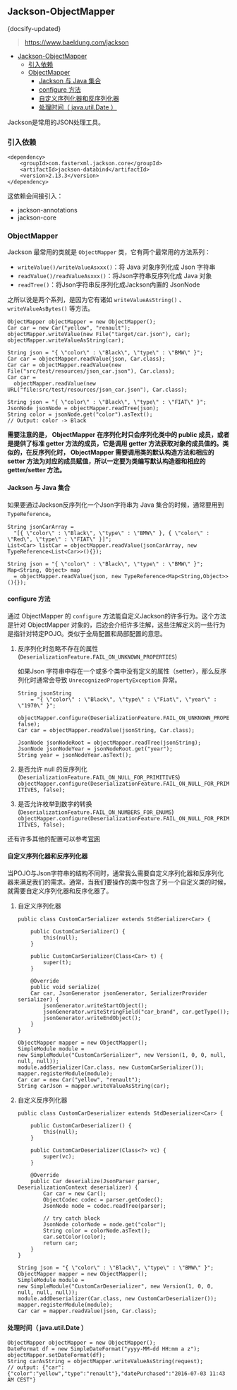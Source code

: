 ## Jackson-ObjectMapper
{docsify-updated}

> https://www.baeldung.com/jackson

- [Jackson-ObjectMapper](#jackson-objectmapper)
	- [引入依赖](#引入依赖)
	- [ObjectMapper](#objectmapper)
		- [Jackson 与 Java 集合](#jackson-与-java-集合)
		- [configure 方法](#configure-方法)
		- [自定义序列化器和反序列化器](#自定义序列化器和反序列化器)
		- [处理时间（ java.util.Date ）](#处理时间-javautildate-)

Jackson是常用的JSON处理工具。

### 引入依赖
```
<dependency>
    <groupId>com.fasterxml.jackson.core</groupId>
    <artifactId>jackson-databind</artifactId>
    <version>2.13.3</version>
</dependency>
```
这依赖会间接引入：
+ jackson-annotations
+ jackson-core

### ObjectMapper
Jackson 最常用的类就是 `ObjectMapper` 类，它有两个最常用的方法系列：
+ `writeValue()/writeValueAsxxx()`：将 Java 对象序列化成 Json 字符串
+ `readValue()/readValueAsxxx()`：将Json字符串反序列化成 Java 对象
+ `readTree()`：将Json字符串反序列化成Jackson内置的 JsonNode

之所以说是两个系列，是因为它有诸如 `writeValueAsString()` 、 `writeValueAsBytes()` 等方法。

```
ObjectMapper objectMapper = new ObjectMapper();
Car car = new Car("yellow", "renault");
objectMapper.writeValue(new File("target/car.json"), car);
objectMapper.writeValueAsString(car);

String json = "{ \"color\" : \"Black\", \"type\" : \"BMW\" }";
Car car = objectMapper.readValue(json, Car.class);	
Car car = objectMapper.readValue(new File("src/test/resources/json_car.json"), Car.class);
Car car = 
  objectMapper.readValue(new URL("file:src/test/resources/json_car.json"), Car.class);

String json = "{ \"color\" : \"Black\", \"type\" : \"FIAT\" }";
JsonNode jsonNode = objectMapper.readTree(json);
String color = jsonNode.get("color").asText();
// Output: color -> Black

```
**需要注意的是， ObjectMapper 在序列化时只会序列化类中的 public 成员，或者是提供了标准 getter 方法的成员，它是调用 getter 方法获取对象的成员值的。类似的，在反序列化时， ObjectMapper 需要调用类的默认构造方法和相应的 setter 方法为对应的成员赋值，所以一定要为类编写默认构造器和相应的 getter/setter 方法。**

#### Jackson 与 Java 集合
如果要通过Jackson反序列化一个Json字符串为 Java 集合的时候，通常要用到 `TypeReference`。
```
String jsonCarArray = 
  "[{ \"color\" : \"Black\", \"type\" : \"BMW\" }, { \"color\" : \"Red\", \"type\" : \"FIAT\" }]";
List<Car> listCar = objectMapper.readValue(jsonCarArray, new TypeReference<List<Car>>(){});

String json = "{ \"color\" : \"Black\", \"type\" : \"BMW\" }";
Map<String, Object> map 
  = objectMapper.readValue(json, new TypeReference<Map<String,Object>>(){});
```

#### configure 方法
通过 ObjectMapper 的 `configure` 方法能自定义Jackson的许多行为。这个方法是针对 ObjectMapper 对象的，后边会介绍许多注解，这些注解定义的一些行为是指针对特定POJO。类似于全局配置和局部配置的意思。

1. 反序列化时忽略不存在的属性 (`DeserializationFeature.FAIL_ON_UNKNOWN_PROPERTIES`)

	如果Json 字符串中存在一个或多个类中没有定义的属性（setter），那么反序列化时通常会导致 `UnrecognizedPropertyException` 异常。
	```
	String jsonString 
		= "{ \"color\" : \"Black\", \"type\" : \"Fiat\", \"year\" : \"1970\" }";

	objectMapper.configure(DeserializationFeature.FAIL_ON_UNKNOWN_PROPERTIES, false);
	Car car = objectMapper.readValue(jsonString, Car.class);

	JsonNode jsonNodeRoot = objectMapper.readTree(jsonString);
	JsonNode jsonNodeYear = jsonNodeRoot.get("year");
	String year = jsonNodeYear.asText();
	```
2. 是否允许 null 的反序列化(`DeserializationFeature.FAIL_ON_NULL_FOR_PRIMITIVES`)
	`objectMapper.configure(DeserializationFeature.FAIL_ON_NULL_FOR_PRIMITIVES, false);`
3. 是否允许枚举到数字的转换(`DeserializationFeature.FAIL_ON_NUMBERS_FOR_ENUMS`)
	`objectMapper.configure(DeserializationFeature.FAIL_ON_NULL_FOR_PRIMITIVES, false);`

还有许多其他的配置可以参考[官网](https://github.com/FasterXML/jackson-databind/wiki/Serialization-Features)

#### 自定义序列化器和反序列化器
当POJO与Json字符串的结构不同时，通常我么需要自定义序列化器和反序列化器来满足我们的需求。通常，当我们要操作的类中包含了另一个自定义类的时候，就需要自定义序列化器和反序化器了。

1. 自定义序列化器
	```
	public class CustomCarSerializer extends StdSerializer<Car> {
		
		public CustomCarSerializer() {
			this(null);
		}

		public CustomCarSerializer(Class<Car> t) {
			super(t);
		}

		@Override
		public void serialize(
		Car car, JsonGenerator jsonGenerator, SerializerProvider serializer) {
			jsonGenerator.writeStartObject();
			jsonGenerator.writeStringField("car_brand", car.getType());
			jsonGenerator.writeEndObject();
		}
	}

	ObjectMapper mapper = new ObjectMapper();
	SimpleModule module = 
	new SimpleModule("CustomCarSerializer", new Version(1, 0, 0, null, null, null));
	module.addSerializer(Car.class, new CustomCarSerializer());
	mapper.registerModule(module);
	Car car = new Car("yellow", "renault");
	String carJson = mapper.writeValueAsString(car);
	```
2. 自定义反序列化器
	```
	public class CustomCarDeserializer extends StdDeserializer<Car> {
    
		public CustomCarDeserializer() {
			this(null);
		}

		public CustomCarDeserializer(Class<?> vc) {
			super(vc);
		}

		@Override
		public Car deserialize(JsonParser parser, DeserializationContext deserializer) {
			Car car = new Car();
			ObjectCodec codec = parser.getCodec();
			JsonNode node = codec.readTree(parser);
			
			// try catch block
			JsonNode colorNode = node.get("color");
			String color = colorNode.asText();
			car.setColor(color);
			return car;
		}
	}

	String json = "{ \"color\" : \"Black\", \"type\" : \"BMW\" }";
	ObjectMapper mapper = new ObjectMapper();
	SimpleModule module =
	new SimpleModule("CustomCarDeserializer", new Version(1, 0, 0, null, null, null));
	module.addDeserializer(Car.class, new CustomCarDeserializer());
	mapper.registerModule(module);
	Car car = mapper.readValue(json, Car.class);
	```
#### 处理时间（ java.util.Date ）
```
ObjectMapper objectMapper = new ObjectMapper();
DateFormat df = new SimpleDateFormat("yyyy-MM-dd HH:mm a z");
objectMapper.setDateFormat(df);
String carAsString = objectMapper.writeValueAsString(request);
// output: {"car":{"color":"yellow","type":"renault"},"datePurchased":"2016-07-03 11:43 AM CEST"}
```